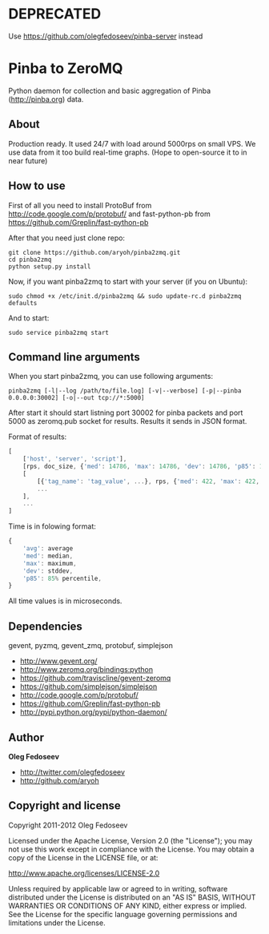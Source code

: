 # DEPRECATED

Use https://github.com/olegfedoseev/pinba-server instead

Pinba to ZeroMQ
=================

Python daemon for collection and basic aggregation of Pinba (http://pinba.org) data.


About
-----
Production ready. It used 24/7 with load around 5000rps on small VPS.
We use data from it too build real-time graphs. (Hope to open-source it to in near future)

How to use
-----

First of all you need to install ProtoBuf from http://code.google.com/p/protobuf/ and fast-python-pb from https://github.com/Greplin/fast-python-pb

After that you need just clone repo:

``` shell
git clone https://github.com/aryoh/pinba2zmq.git
cd pinba2zmq
python setup.py install
```

Now, if you want pinba2zmq to start with your server (if you on Ubuntu):

``` shell
sudo chmod +x /etc/init.d/pinba2zmq && sudo update-rc.d pinba2zmq defaults
```

And to start:

``` shell
sudo service pinba2zmq start
```

Command line arguments
-----

When you start pinba2zmq, you can use following arguments:

``` shell
pinba2zmq [-l|--log /path/to/file.log] [-v|--verbose] [-p|--pinba 0.0.0.0:30002] [-o|--out tcp://*:5000]
```

After start it should start listning port 30002 for pinba packets and port 5000 as zeromq.pub socket for results. Results it sends in JSON format.

Format of results:

``` js
[
	['host', 'server', 'script'],
	[rps, doc_size, {'med': 14786, 'max': 14786, 'dev': 14786, 'p85': 14786, 'avg': 14786}], 
	[
		[{'tag_name': 'tag_value', ...}, rps, {'med': 422, 'max': 422, 'dev': 422, 'p85': 422, 'avg': 422}], 
		...
	],
	...
]
```

Time is in folowing format:

``` js
{
	'avg': average
	'med': median, 
	'max': maximum, 
	'dev': stddev, 
	'p85': 85% percentile, 
}
```

All time values is in microseconds.


Dependencies
------
gevent, pyzmq, gevent_zmq, protobuf, simplejson

+ http://www.gevent.org/
+ http://www.zeromq.org/bindings:python
+ https://github.com/traviscline/gevent-zeromq
+ https://github.com/simplejson/simplejson
+ http://code.google.com/p/protobuf/
+ https://github.com/Greplin/fast-python-pb
+ http://pypi.python.org/pypi/python-daemon/


Author
-------

**Oleg Fedoseev**

+ http://twitter.com/olegfedoseev
+ http://github.com/aryoh

Copyright and license
---------------------

Copyright 2011-2012 Oleg Fedoseev

Licensed under the Apache License, Version 2.0 (the "License");
you may not use this work except in compliance with the License.
You may obtain a copy of the License in the LICENSE file, or at:

   http://www.apache.org/licenses/LICENSE-2.0

Unless required by applicable law or agreed to in writing, software
distributed under the License is distributed on an "AS IS" BASIS,
WITHOUT WARRANTIES OR CONDITIONS OF ANY KIND, either express or implied.
See the License for the specific language governing permissions and
limitations under the License.

